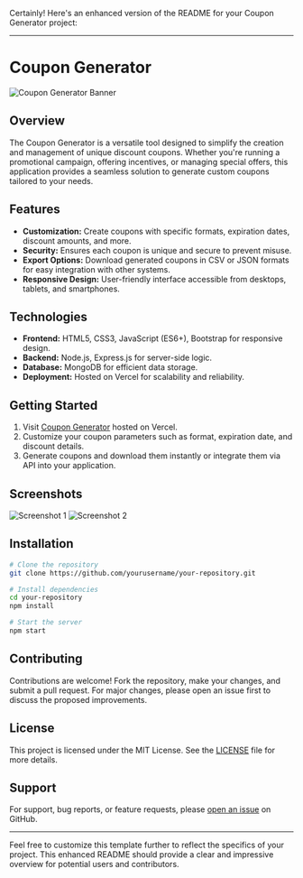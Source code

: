 Certainly! Here's an enhanced version of the README for your Coupon Generator project:

---

# Coupon Generator

![Coupon Generator Banner](https://example.com/banner.png)

## Overview
The Coupon Generator is a versatile tool designed to simplify the creation and management of unique discount coupons. Whether you're running a promotional campaign, offering incentives, or managing special offers, this application provides a seamless solution to generate custom coupons tailored to your needs.

## Features
- **Customization:** Create coupons with specific formats, expiration dates, discount amounts, and more.
- **Security:** Ensures each coupon is unique and secure to prevent misuse.
- **Export Options:** Download generated coupons in CSV or JSON formats for easy integration with other systems.
- **Responsive Design:** User-friendly interface accessible from desktops, tablets, and smartphones.

## Technologies
- **Frontend:** HTML5, CSS3, JavaScript (ES6+), Bootstrap for responsive design.
- **Backend:** Node.js, Express.js for server-side logic.
- **Database:** MongoDB for efficient data storage.
- **Deployment:** Hosted on Vercel for scalability and reliability.

## Getting Started
1. Visit [Coupon Generator](https://coupon-generator-xi.vercel.app/) hosted on Vercel.
2. Customize your coupon parameters such as format, expiration date, and discount details.
3. Generate coupons and download them instantly or integrate them via API into your application.

## Screenshots
![Screenshot 1](https://example.com/screenshot1.png)
![Screenshot 2](https://example.com/screenshot2.png)

## Installation
```bash
# Clone the repository
git clone https://github.com/yourusername/your-repository.git

# Install dependencies
cd your-repository
npm install

# Start the server
npm start
```

## Contributing
Contributions are welcome! Fork the repository, make your changes, and submit a pull request. For major changes, please open an issue first to discuss the proposed improvements.

## License
This project is licensed under the MIT License. See the [LICENSE](https://github.com/yourusername/your-repository/blob/main/LICENSE) file for more details.

## Support
For support, bug reports, or feature requests, please [open an issue](https://github.com/yourusername/your-repository/issues) on GitHub.

---

Feel free to customize this template further to reflect the specifics of your project. This enhanced README should provide a clear and impressive overview for potential users and contributors.
